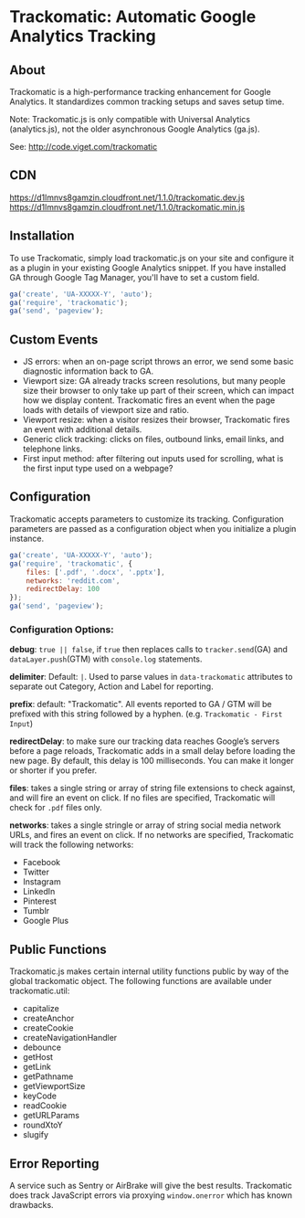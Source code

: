 # Trackomatic: Automatic Google Analytics Tracking

## About

Trackomatic is a high-performance tracking enhancement for Google Analytics. It standardizes common tracking setups and saves setup time. 

Note: Trackomatic.js is only compatible with Universal Analytics (analytics.js), not the older asynchronous Google Analytics (ga.js).

See: http://code.viget.com/trackomatic

## CDN

https://d1lmnvs8gamzin.cloudfront.net/1.1.0/trackomatic.dev.js
https://d1lmnvs8gamzin.cloudfront.net/1.1.0/trackomatic.min.js

## Installation

To use Trackomatic, simply load trackomatic.js on your site and configure it as a plugin in your existing Google Analytics snippet. If you have installed GA through Google Tag Manager, you'll have to set a custom field.

```javascript
ga('create', 'UA-XXXXX-Y', 'auto');
ga('require', 'trackomatic');
ga('send', 'pageview');
```


## Custom Events

* JS errors: when an on-page script throws an error, we send some basic diagnostic information back to GA.
* Viewport size: GA already tracks screen resolutions, but many people size their browser to only take up part of their screen, which can impact how we display content. Trackomatic fires an event when the page loads with details of viewport size and ratio.
* Viewport resize: when a visitor resizes their browser, Trackomatic fires an event with additional details.
* Generic click tracking: clicks on files, outbound links, email links, and telephone links.
* First input method: after filtering out inputs used for scrolling, what is the first input type used on a webpage?


## Configuration

Trackomatic accepts parameters to customize its tracking. Configuration parameters are passed as a configuration object when you initialize a plugin instance.

```javascript
ga('create', 'UA-XXXXX-Y', 'auto');
ga('require', 'trackomatic', {
    files: ['.pdf', '.docx', '.pptx'], 
    networks: 'reddit.com', 
    redirectDelay: 100
});
ga('send', 'pageview');
```

### Configuration Options:

**debug**: `true || false`, if `true` then replaces calls to `tracker.send`(GA) and `dataLayer.push`(GTM) with `console.log` statements.

**delimiter**: Default: `|`. Used to parse values in `data-trackomatic` attributes to separate out Category, Action and Label for reporting.

**prefix**: default: "Trackomatic". All events reported to GA / GTM will be prefixed with this string followed by a hyphen. (e.g. `Trackomatic - First Input`)

**redirectDelay**: to make sure our tracking data reaches Google’s servers before a page reloads, Trackomatic adds in a small delay before loading the new page. By default, this delay is 100 milliseconds. You can make it longer or shorter if you prefer.

**files**: takes a single string or array of string file extensions to check against, and will fire an event on click. If no files are specified, Trackomatic will check for `.pdf` files only.

**networks**: takes a single stringle or array of string social media network URLs, and fires an event on click. If no networks are specified, Trackomatic will track the following networks:

* Facebook
* Twitter
* Instagram
* LinkedIn
* Pinterest
* Tumblr
* Google Plus


## Public Functions

Trackomatic.js makes certain internal utility functions public by way of the global trackomatic object. The following functions are available under trackomatic.util:

- capitalize
- createAnchor
- createCookie
- createNavigationHandler
- debounce
- getHost
- getLink
- getPathname
- getViewportSize
- keyCode
- readCookie
- getURLParams
- roundXtoY
- slugify


## Error Reporting

A service such as Sentry or AirBrake will give the best results. Trackomatic does track JavaScript errors via proxying `window.onerror` which has known drawbacks.
